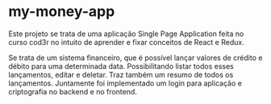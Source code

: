 # my-money-app

Este projeto se trata de uma aplicação Single Page Application feita no curso
cod3r no intuito de aprender e fixar conceitos de React e Redux.

Se trata de um sistema financeiro, que é possível lançar valores de crédito e débito para uma determinada data. 
Possibilitando listar todos esses lançamentos, editar e deletar. 
Traz também um resumo de todos os lançamentos. 
Juntamente foi implementado um login para aplicação e criptografia no backend e no frontend.
